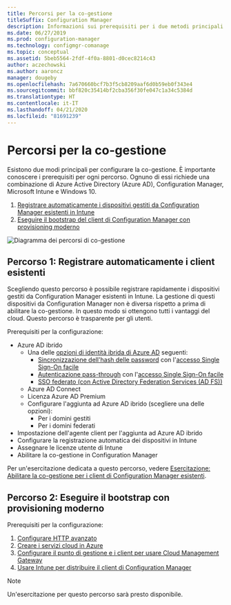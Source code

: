 ```yaml
---
title: Percorsi per la co-gestione
titleSuffix: Configuration Manager
description: Informazioni sui prerequisiti per i due metodi principali per configurare la co-gestione.
ms.date: 06/27/2019
ms.prod: configuration-manager
ms.technology: configmgr-comanage
ms.topic: conceptual
ms.assetid: 5beb5564-2fdf-4f0a-8801-d0cec8214c43
author: aczechowski
ms.author: aaroncz
manager: dougeby
ms.openlocfilehash: 7a670660bcf7b3f5cb8209aaf6d0b59eb0f343e4
ms.sourcegitcommit: bbf820c35414bf2cba356f30fe047c1a34c5384d
ms.translationtype: HT
ms.contentlocale: it-IT
ms.lasthandoff: 04/21/2020
ms.locfileid: "81691239"
---
```

# <a name="paths-to-co-management"></a>Percorsi per la co-gestione

Esistono due modi principali per configurare la co-gestione. È importante conoscere i prerequisiti per ogni percorso. Ognuno di essi richiede una combinazione di Azure Active Directory (Azure AD), Configuration Manager, Microsoft Intune e Windows 10. 

1. [Registrare automaticamente i dispositivi gestiti da Configuration Manager esistenti in Intune](#bkmk_path1)  
2. [Eseguire il bootstrap del client di Configuration Manager con provisioning moderno](#bkmk_path2)  

![Diagramma dei percorsi di co-gestione](media/co-management-paths.png)



## <a name="path-1-auto-enroll-existing-clients"></a><a name="bkmk_path1"></a> Percorso 1: Registrare automaticamente i client esistenti

Scegliendo questo percorso è possibile registrare rapidamente i dispositivi gestiti da Configuration Manager esistenti in Intune. La gestione di questi dispositivi da Configuration Manager non è diversa rispetto a prima di abilitare la co-gestione. In questo modo si ottengono tutti i vantaggi del cloud. Questo percorso è trasparente per gli utenti.

Prerequisiti per la configurazione:
- Azure AD ibrido
    - Una delle [opzioni di identità ibrida di Azure AD](https://docs.microsoft.com/azure/active-directory/hybrid/plan-connect-user-signin) seguenti:  
       - [Sincronizzazione dell'hash delle password](https://docs.microsoft.com/azure/active-directory/hybrid/plan-connect-user-signin#password-hash-synchronization) con l'[accesso Single Sign-On facile](https://docs.microsoft.com/azure/active-directory/hybrid/how-to-connect-sso)
       - [Autenticazione pass-through](https://docs.microsoft.com/azure/active-directory/hybrid/how-to-connect-pta) con l'[accesso Single Sign-On facile](https://docs.microsoft.com/azure/active-directory/hybrid/how-to-connect-sso)
       - [SSO federato (con Active Directory Federation Services (AD FS))](https://docs.microsoft.com/azure/active-directory/hybrid/plan-connect-user-signin#federation-that-uses-a-new-or-existing-farm-with-ad-fs-in-windows-server-2012-r2)
    - Azure AD Connect
    - Licenza Azure AD Premium
    - Configurare l'aggiunta ad Azure AD ibrido (scegliere una delle opzioni):
        - Per i domini gestiti
        - Per i domini federati
- Impostazione dell'agente client per l'aggiunta ad Azure AD ibrido
- Configurare la registrazione automatica dei dispositivi in Intune
- Assegnare le licenze utente di Intune
- Abilitare la co-gestione in Configuration Manager

Per un'esercitazione dedicata a questo percorso, vedere [Esercitazione: Abilitare la co-gestione per i client di Configuration Manager esistenti](tutorial-co-manage-clients.md).



## <a name="path-2-bootstrap-with-modern-provisioning"></a><a name="bkmk_path2"></a> Percorso 2: Eseguire il bootstrap con provisioning moderno

Prerequisiti per la configurazione:

1. [Configurare HTTP avanzato](../core/plan-design/hierarchy/enhanced-http.md)  
2. [Creare i servizi cloud in Azure](../core/servers/deploy/configure/azure-services-wizard.md)  
3. [Configurare il punto di gestione e i client per usare Cloud Management Gateway](../core/clients/manage/cmg/setup-cloud-management-gateway.md)  
4. [Usare Intune per distribuire il client di Configuration Manager](how-to-prepare-Win10.md)  

> [!Note]  
> Un'esercitazione per questo percorso sarà presto disponibile.

